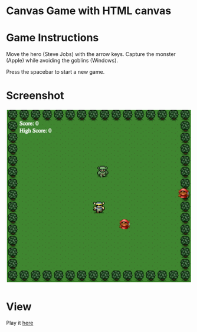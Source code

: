 # Canvas Game with HTML canvas

# Game Instructions
Move the hero (Steve Jobs) with the arrow keys. Capture the monster (Apple) while avoiding the goblins (Windows).

Press the spacebar to start a new game.

# Screenshot
![screenshot](screenshot.png)

# View
Play it [here](http://kyleluck.github.io/canvas-game/)
